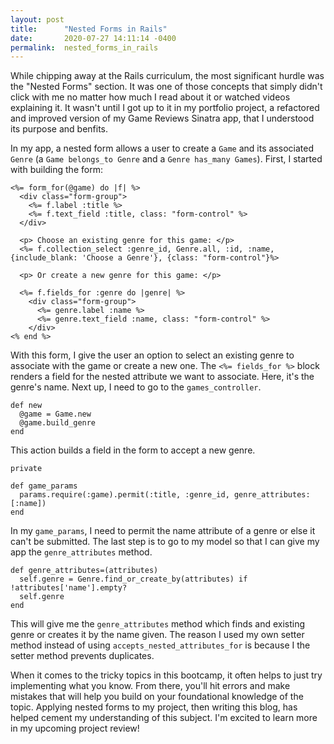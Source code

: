 ```yaml
---
layout: post
title:      "Nested Forms in Rails"
date:       2020-07-27 14:11:14 -0400
permalink:  nested_forms_in_rails
---
```



While chipping away at the Rails curriculum, the most significant hurdle was the "Nested Forms" section. It was one of those concepts that simply didn't click with me no matter how much I read about it or watched videos explaining it. It wasn't until I got up to it in my portfolio project, a refactored and improved version of my Game Reviews Sinatra app, that I understood its purpose and benfits.

In my app, a nested form allows a user to create a `Game` and its associated `Genre` (a `Game belongs_to Genre` and a `Genre has_many Games`). First, I started with building the form: 

```
<%= form_for(@game) do |f| %>
  <div class="form-group">
    <%= f.label :title %>
    <%= f.text_field :title, class: "form-control" %>
  </div>

  <p> Choose an existing genre for this game: </p>
  <%= f.collection_select :genre_id, Genre.all, :id, :name, {include_blank: 'Choose a Genre'}, {class: "form-control"}%>

  <p> Or create a new genre for this game: </p>

  <%= f.fields_for :genre do |genre| %>
    <div class="form-group">
      <%= genre.label :name %>
      <%= genre.text_field :name, class: "form-control" %>
    </div>
<% end %>
```
	
With this form, I give the user an option to select an existing genre to associate with the game or create a new one. The `<%= fields_for %>` block renders a field for the nested attribute we want to associate. Here, it's the genre's name. Next up, I need to go to the `games_controller`.
	
```
def new
  @game = Game.new
  @game.build_genre
end
```

This action builds a field in the form to accept a new genre.

```
private

def game_params
  params.require(:game).permit(:title, :genre_id, genre_attributes: [:name])
end
```

In my `game_params`, I need to permit the name attribute of a genre or else it can't be submitted. The last step is to go to my model so that I can give my app the `genre_attributes` method.

```
def genre_attributes=(attributes)
  self.genre = Genre.find_or_create_by(attributes) if !attributes['name'].empty?
  self.genre
end
```

This will give me the `genre_attributes` method which finds and existing genre or creates it by the name given. The reason I used my own setter method instead of using `accepts_nested_attributes_for` is because I the setter method prevents duplicates.

When it comes to the tricky topics in this bootcamp, it often helps to just try implementing what you know. From there, you'll hit errors and make mistakes that will help you build on your foundational knowledge of the topic. Applying nested forms to my project, then writing this blog, has helped cement my understanding of this subject. I'm excited to learn more in my upcoming project review!
